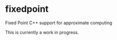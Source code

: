 # fixedpoint
Fixed Point C++ support for approximate computing

This is currently a work in progress.
